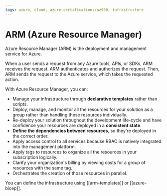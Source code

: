 ```yaml
---
tags: azure, cloud, azure-certifications/az900, infrastructure
---
```


# ARM (Azure Resource Manager)

Azure Resource Manager (ARM) is the deployment and management service for Azure.

When a user sends a request from any Azure tools, APIs, or SDKs, ARM receives the request. ARM authenticates and authorizes the request. Then, ARM sends the request to the Azure service, which takes the requested action.

With Azure Resource Manager, you can:

- Manage your infrastructure through **declarative templates** rather than scripts.
- Deploy, manage, and monitor all the resources for your solution as a group rather than handling these resources individually.
- Re-deploy your solution throughout the development life-cycle and have confidence your resources are deployed in a **consistent state**.
- **Define the dependencies between resources**, so they're deployed in the correct order.
- Apply access control to all services because RBAC is natively integrated into the management platform.
- Apply tags to resources to organize all the resources in your subscription logically.
- Clarify your organization's billing by viewing costs for a group of resources with the same tag.
- Orchestrates the creation of those resources in parallel.

You can define the infrastructure using [[arm-templates]] or [[azure-bicep]].

